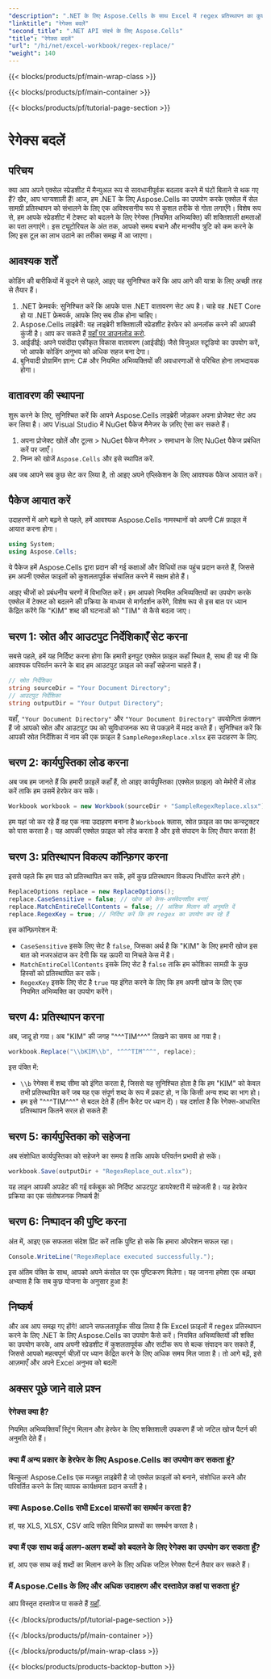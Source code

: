 ```yaml
---
"description": ".NET के लिए Aspose.Cells के साथ Excel में regex प्रतिस्थापन का कुशलतापूर्वक उपयोग करना सीखें। अपने स्प्रेडशीट कार्यों में उत्पादकता और सटीकता बढ़ाएँ।"
"linktitle": "रेगेक्स बदलें"
"second_title": ".NET API संदर्भ के लिए Aspose.Cells"
"title": "रेगेक्स बदलें"
"url": "/hi/net/excel-workbook/regex-replace/"
"weight": 140
---
```


{{< blocks/products/pf/main-wrap-class >}}

{{< blocks/products/pf/main-container >}}

{{< blocks/products/pf/tutorial-page-section >}}

# रेगेक्स बदलें

## परिचय

क्या आप अपने एक्सेल स्प्रेडशीट में मैन्युअल रूप से सावधानीपूर्वक बदलाव करने में घंटों बिताने से थक गए हैं? खैर, आप भाग्यशाली हैं! आज, हम .NET के लिए Aspose.Cells का उपयोग करके एक्सेल में सेल सामग्री प्रतिस्थापन को संभालने के लिए एक अविश्वसनीय रूप से कुशल तरीके से गोता लगाएँगे। विशेष रूप से, हम आपके स्प्रेडशीट में टेक्स्ट को बदलने के लिए रेगेक्स (नियमित अभिव्यक्ति) की शक्तिशाली क्षमताओं का पता लगाएंगे। इस ट्यूटोरियल के अंत तक, आपको समय बचाने और मानवीय त्रुटि को कम करने के लिए इस टूल का लाभ उठाने का तरीका समझ में आ जाएगा।

## आवश्यक शर्तें

कोडिंग की बारीकियों में कूदने से पहले, आइए यह सुनिश्चित करें कि आप आगे की यात्रा के लिए अच्छी तरह से तैयार हैं।

1. .NET फ्रेमवर्क: सुनिश्चित करें कि आपके पास .NET वातावरण सेट अप है। चाहे वह .NET Core हो या .NET फ्रेमवर्क, आपके लिए सब ठीक होना चाहिए।
2. Aspose.Cells लाइब्रेरी: यह लाइब्रेरी शक्तिशाली स्प्रेडशीट हेरफेर को अनलॉक करने की आपकी कुंजी है। आप कर सकते हैं [यहाँ पर डाउनलोड करो](https://releases.aspose.com/cells/net/).
3. आईडीई: अपने पसंदीदा एकीकृत विकास वातावरण (आईडीई) जैसे विजुअल स्टूडियो का उपयोग करें, जो आपके कोडिंग अनुभव को अधिक सहज बना देगा।
4. बुनियादी प्रोग्रामिंग ज्ञान: C# और नियमित अभिव्यक्तियों की अवधारणाओं से परिचित होना लाभदायक होगा।

## वातावरण की स्थापना

शुरू करने के लिए, सुनिश्चित करें कि आपने Aspose.Cells लाइब्रेरी जोड़कर अपना प्रोजेक्ट सेट अप कर लिया है। आप Visual Studio में NuGet पैकेज मैनेजर के ज़रिए ऐसा कर सकते हैं।

1. अपना प्रोजेक्ट खोलें और टूल्स > NuGet पैकेज मैनेजर > समाधान के लिए NuGet पैकेज प्रबंधित करें पर जाएँ।
2. निम्न को खोजें `Aspose.Cells` और इसे स्थापित करें.

अब जब आपने सब कुछ सेट कर लिया है, तो आइए अपने एप्लिकेशन के लिए आवश्यक पैकेज आयात करें।

## पैकेज आयात करें

उदाहरणों में आगे बढ़ने से पहले, हमें आवश्यक Aspose.Cells नामस्थानों को अपनी C# फ़ाइल में आयात करना होगा।

```csharp
using System;
using Aspose.Cells;
```

ये पैकेज हमें Aspose.Cells द्वारा प्रदान की गई कक्षाओं और विधियों तक पहुंच प्रदान करते हैं, जिससे हम अपनी एक्सेल फाइलों को कुशलतापूर्वक संचालित करने में सक्षम होते हैं।

आइए चीजों को प्रबंधनीय चरणों में विभाजित करें। हम आपको नियमित अभिव्यक्तियों का उपयोग करके एक्सेल में टेक्स्ट को बदलने की प्रक्रिया के माध्यम से मार्गदर्शन करेंगे, विशेष रूप से इस बात पर ध्यान केंद्रित करेंगे कि "KIM" शब्द की घटनाओं को "TIM" से कैसे बदला जाए।

## चरण 1: स्रोत और आउटपुट निर्देशिकाएँ सेट करना

सबसे पहले, हमें यह निर्दिष्ट करना होगा कि हमारी इनपुट एक्सेल फ़ाइल कहाँ स्थित है, साथ ही यह भी कि आवश्यक परिवर्तन करने के बाद हम आउटपुट फ़ाइल को कहाँ सहेजना चाहते हैं।

```csharp
// स्रोत निर्देशिका
string sourceDir = "Your Document Directory";
// आउटपुट निर्देशिका
string outputDir = "Your Output Directory";
```

यहाँ, `"Your Document Directory"` और `"Your Document Directory"` उपयोगिता फ़ंक्शन हैं जो आपको स्रोत और आउटपुट पथ को सुविधाजनक रूप से पकड़ने में मदद करते हैं। सुनिश्चित करें कि आपकी स्रोत निर्देशिका में नाम की एक फ़ाइल है `SampleRegexReplace.xlsx` इस उदाहरण के लिए.

## चरण 2: कार्यपुस्तिका लोड करना

अब जब हम जानते हैं कि हमारी फ़ाइलें कहाँ हैं, तो आइए कार्यपुस्तिका (एक्सेल फ़ाइल) को मेमोरी में लोड करें ताकि हम उसमें हेरफेर कर सकें।

```csharp
Workbook workbook = new Workbook(sourceDir + "SampleRegexReplace.xlsx");
```

हम यहां जो कर रहे हैं वह एक नया उदाहरण बनाना है `Workbook` क्लास, स्रोत फ़ाइल का पथ कन्स्ट्रक्टर को पास करता है। यह आपकी एक्सेल फ़ाइल को लोड करता है और इसे संपादन के लिए तैयार करता है!

## चरण 3: प्रतिस्थापन विकल्प कॉन्फ़िगर करना

इससे पहले कि हम पाठ को प्रतिस्थापित कर सकें, हमें कुछ प्रतिस्थापन विकल्प निर्धारित करने होंगे।

```csharp
ReplaceOptions replace = new ReplaceOptions();
replace.CaseSensitive = false; // खोज को केस-असंवेदनशील बनाएं
replace.MatchEntireCellContents = false; // आंशिक मिलान की अनुमति दें
replace.RegexKey = true; // निर्दिष्ट करें कि हम regex का उपयोग कर रहे हैं
```

इस कॉन्फ़िगरेशन में:
- `CaseSensitive` इसके लिए सेट है `false`, जिसका अर्थ है कि "KIM" के लिए हमारी खोज इस बात को नजरअंदाज कर देगी कि यह ऊपरी या निचले केस में है।
- `MatchEntireCellContents` इसके लिए सेट है `false` ताकि हम कोशिका सामग्री के कुछ हिस्सों को प्रतिस्थापित कर सकें।
- `RegexKey` इसके लिए सेट है `true` यह इंगित करने के लिए कि हम अपनी खोज के लिए एक नियमित अभिव्यक्ति का उपयोग करेंगे।

## चरण 4: प्रतिस्थापन करना

अब, जादू हो गया। अब "KIM" की जगह "^^^TIM^^^" लिखने का समय आ गया है।

```csharp
workbook.Replace("\\bKIM\\b", "^^^TIM^^^", replace);
```

इस पंक्ति में:
- `\\b` रेगेक्स में शब्द सीमा को इंगित करता है, जिससे यह सुनिश्चित होता है कि हम "KIM" को केवल तभी प्रतिस्थापित करें जब यह एक संपूर्ण शब्द के रूप में प्रकट हो, न कि किसी अन्य शब्द का भाग हो।
- हम इसे "^^^TIM^^^" से बदल देते हैं (तीन कैरेट पर ध्यान दें)। यह दर्शाता है कि रेगेक्स-आधारित प्रतिस्थापन कितने सरल हो सकते हैं!

## चरण 5: कार्यपुस्तिका को सहेजना

अब संशोधित कार्यपुस्तिका को सहेजने का समय है ताकि आपके परिवर्तन प्रभावी हो सकें।

```csharp
workbook.Save(outputDir + "RegexReplace_out.xlsx");
```

यह लाइन आपकी अपडेट की गई वर्कबुक को निर्दिष्ट आउटपुट डायरेक्टरी में सहेजती है। यह हेरफेर प्रक्रिया का एक संतोषजनक निष्कर्ष है!

## चरण 6: निष्पादन की पुष्टि करना

अंत में, आइए एक सफलता संदेश प्रिंट करें ताकि पुष्टि हो सके कि हमारा ऑपरेशन सफल रहा।

```csharp
Console.WriteLine("RegexReplace executed successfully.");
```

इस अंतिम पंक्ति के साथ, आपको अपने कंसोल पर एक पुष्टिकरण मिलेगा। यह जानना हमेशा एक अच्छा अभ्यास है कि सब कुछ योजना के अनुसार हुआ है!

## निष्कर्ष

और अब आप समझ गए होंगे! आपने सफलतापूर्वक सीख लिया है कि Excel फ़ाइलों में regex प्रतिस्थापन करने के लिए .NET के लिए Aspose.Cells का उपयोग कैसे करें। नियमित अभिव्यक्तियों की शक्ति का उपयोग करके, आप अपनी स्प्रेडशीट में कुशलतापूर्वक और सटीक रूप से बल्क संपादन कर सकते हैं, जिससे आपको महत्वपूर्ण चीज़ों पर ध्यान केंद्रित करने के लिए अधिक समय मिल जाता है। तो आगे बढ़ें, इसे आज़माएँ और अपने Excel अनुभव को बदलें!

## अक्सर पूछे जाने वाले प्रश्न 

### रेगेक्स क्या है?  
नियमित अभिव्यक्तियाँ स्ट्रिंग मिलान और हेरफेर के लिए शक्तिशाली उपकरण हैं जो जटिल खोज पैटर्न की अनुमति देते हैं।

### क्या मैं अन्य प्रकार के हेरफेर के लिए Aspose.Cells का उपयोग कर सकता हूं?  
बिल्कुल! Aspose.Cells एक मजबूत लाइब्रेरी है जो एक्सेल फ़ाइलों को बनाने, संशोधित करने और परिवर्तित करने के लिए व्यापक कार्यक्षमता प्रदान करती है।

### क्या Aspose.Cells सभी Excel प्रारूपों का समर्थन करता है?  
हां, यह XLS, XLSX, CSV आदि सहित विभिन्न प्रारूपों का समर्थन करता है।

### क्या मैं एक साथ कई अलग-अलग शब्दों को बदलने के लिए रेगेक्स का उपयोग कर सकता हूँ?  
हां, आप एक साथ कई शब्दों का मिलान करने के लिए अधिक जटिल रेगेक्स पैटर्न तैयार कर सकते हैं।

### मैं Aspose.Cells के लिए और अधिक उदाहरण और दस्तावेज़ कहां पा सकता हूं?  
आप विस्तृत दस्तावेज पा सकते हैं [यहाँ](https://reference.aspose.com/cells/net/).

{{< /blocks/products/pf/tutorial-page-section >}}

{{< /blocks/products/pf/main-container >}}

{{< /blocks/products/pf/main-wrap-class >}}

{{< blocks/products/products-backtop-button >}}